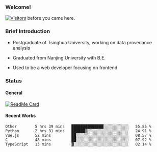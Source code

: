 ### Welcome!

[![Visitors](https://visitor-badge.laobi.icu/badge?page_id=HermitSun.HermitSun)]() before you came here.

### Brief Introduction

- Postgraduate of Tsinghua University, working on data provenance analysis

- Graduated from Nanjing University with B.E.

- Used to be a web developer focusing on frontend

### Status

#### General

[![ReadMe Card](https://github-readme-stats.hermitsun.vercel.app/api?username=HermitSun&count_private=true&show_icons=true)]()

#### Recent Works

<!--START_SECTION:waka-->
```text
Other        5 hrs 39 mins   ██████████████░░░░░░░░░░░   55.85 % 
Python       2 hrs 31 mins   ██████▒░░░░░░░░░░░░░░░░░░   24.91 % 
Vue.js       52 mins         ██░░░░░░░░░░░░░░░░░░░░░░░   08.57 % 
C            48 mins         ██░░░░░░░░░░░░░░░░░░░░░░░   07.92 % 
TypeScript   13 mins         ▓░░░░░░░░░░░░░░░░░░░░░░░░   02.14 % 
```
<!--END_SECTION:waka-->
